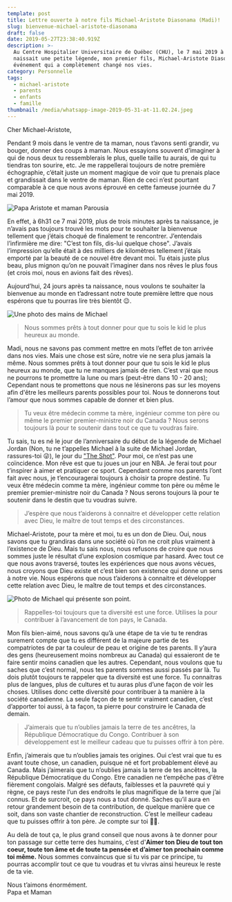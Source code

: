 ```yaml
---
template: post
title: Lettre ouverte à notre fils Michael-Aristote Diasonama (Madi)!
slug: bienvenue-michael-aristote-diasonama
draft: false
date: 2019-05-27T23:38:40.919Z
description: >-
  Au Centre Hospitalier Universitaire de Québec (CHU), le 7 mai 2019 à 6h28,
  naissait une petite légende, mon premier fils, Michael-Aristote Diasonama. Un
  événement qui a complètement changé nos vies.
category: Personnelle
tags:
  - michael-aristote
  - parents
  - enfants
  - famille
thumbnail: /media/whatsapp-image-2019-05-31-at-11.02.24.jpeg
---
```

Cher Michael-Aristote,

Pendant 9 mois dans le ventre de ta maman, nous t’avons senti grandir, vu bouger, donner des coups à maman. Nous essayions souvent d’imaginer à qui de nous deux tu ressemblerais le plus, quelle taille tu aurais, de qui tu tiendras ton sourire, etc. Je me rappellerai toujours de notre première échographie, c’était juste un moment magique de voir que tu prenais place et grandissait dans le ventre de maman. Rien de ceci n’est pourtant comparable à ce que nous avons éprouvé en cette fameuse journée du 7 mai 2019.

![](/media/1e8ade26948f4ab0a6841941b843690c.jpg "Papa Aristote et maman Parousia")

En effet, à 6h31 ce 7 mai 2019, plus de trois minutes après ta naissance, je n’avais pas toujours trouvé les mots pour te souhaiter la bienvenue tellement que j’étais choqué de finalement te rencontrer. J’entendais l’infirmière me dire: "C’est ton fils, dis-lui quelque chose". J’avais l’impression qu’elle était à des milliers de kilomètres tellement j’étais emporté par la beauté de ce nouvel être devant moi. Tu étais juste plus beau, plus mignon qu’on ne pouvait l’imaginer dans nos rêves le plus fous (et crois moi, nous en avions fait des rêves).

Aujourd’hui, 24 jours après ta naissance, nous voulons te souhaiter la bienvenue au monde en t’adressant notre toute première lettre que nous espérons que tu pourras lire très bientôt 😉.

![Une photo des mains de Michael](/media/whatsapp-image-2019-05-31-at-11.02.24.jpeg "Michael Aristote")

> Nous sommes prêts à tout donner pour que tu sois le kid le plus heureux au monde.

Madi, nous ne savons pas comment mettre en mots l’effet de ton arrivée dans nos vies. Mais une chose est sûre, notre vie ne sera plus jamais la même. Nous sommes prêts à tout donner pour que tu sois le kid le plus heureux au monde, que tu ne manques jamais de rien. C’est vrai que nous ne  pourrons te promettre la lune ou mars (peut-être dans 10 - 20 ans); Cependant nous te promettons que nous ne lésinerons pas sur les moyens afin d'être les meilleurs parents possibles pour toi. Nous te donnerons tout l’amour que nous sommes capable de donner et bien plus.

> Tu veux être médecin comme ta mère, ingénieur comme ton père ou même le premier premier-ministre noir du Canada ? Nous serons toujours là pour te soutenir dans tout ce que tu voudras faire.

Tu sais, tu es né le jour de l’anniversaire du début de la légende de Michael Jordan (Non, tu ne t’appelles Michael à la suite de Michael Jordan, rassures-toi 😜), le jour du <a href="https://en.wikipedia.org/wiki/The_Shot" target="_blank" rel="nofollow">"The Shot"</a>. Pour moi, ce n’est pas une coïncidence. Mon rêve est que tu joues un jour en NBA. Je ferai tout pour t’inspirer à aimer et pratiquer ce sport. Cependant comme nos parents l’ont fait avec nous, je t’encouragerai toujours à choisir ta propre destiné. Tu veux être médecin comme ta mère, ingénieur comme ton père ou même le premier premier-ministre noir du Canada ? Nous serons toujours là pour te soutenir dans le destin que tu voudras suivre.

> J’espère que nous t’aiderons à connaitre et développer cette relation avec Dieu, le maître de tout temps et des circonstances.

Michael-Aristote, pour ta mère et moi, tu es un don de Dieu. Oui, nous savons que tu grandiras dans une société où l’on ne croit plus vraiment à l’existence de Dieu. Mais tu sais nous, nous refusons de croire que nous sommes juste le résultat d’une explosion cosmique par hasard. Avec tout ce que nous avons traversé, toutes les expériences que nous avons vécues, nous croyons que Dieu existe et c’est bien son existence qui donne un sens à notre vie. Nous espérons que nous t’aiderons à connaitre et développer cette relation avec Dieu, le maître de tout temps et des circonstances.

![Photo de Michael qui présente son point.](/media/whatsapp-image-2019-05-31-at-10.57.54.jpeg "Michael Aristote")

> Rappelles-toi toujours que ta diversité est une force. Utilises la pour contribuer à l’avancement de ton pays, le Canada.

Mon fils bien-aimé, nous savons qu’à une étape de ta vie tu te rendras surement compte que tu es différent de la majeure partie de tes compatriotes de par ta couleur de peau et origine de tes parents. Il y’aura des gens (heureusement moins nombreux au Canada) qui essaieront de te faire sentir moins canadien que les autres. Cependant, nous voulons que tu saches que c’est normal, nous tes parents sommes aussi passés par là. Tu dois plutôt toujours te rappeler que ta diversité est une force. Tu connaitras plus de langues, plus de cultures et tu auras plus d’une façon de voir les choses. Utilises donc cette diversité pour contribuer à ta manière à la société canadienne. La seule façon de te sentir vraiment canadien, c’est d’apporter toi aussi, à ta façon, ta pierre pour construire le Canada de demain.

> J’aimerais que tu n’oublies jamais la terre de tes ancêtres, la République Démocratique du Congo. Contribuer à son développement est le meilleur cadeau que tu puisses offrir à ton père.

Enfin, j’aimerais que tu n’oublies jamais tes origines. Oui c’est vrai que tu es avant toute chose, un canadien, puisque né et fort probablement élevé au Canada. Mais j’aimerais que tu n’oublies jamais la terre de tes ancêtres, la République Démocratique du Congo. Etre canadien ne t’empêche pas d'être fièrement congolais. Malgré ses défauts, faiblesses et la pauvreté qui y règne, ce pays reste l’un des endroits le plus magnifique de la terre que j’ai connus. Et de surcroit, ce pays nous a tout donné. Saches qu’il aura en retour grandement besoin de ta contribution, de quelque manière que ce soit, dans son vaste chantier de reconstruction. C’est le meilleur cadeau que tu puisses offrir à ton père. Je compte sur toi 💪🏾.

Au delà de tout ça, le plus grand conseil que nous avons à te donner pour ton passage sur cette terre des humains, c’est d'**Aimer ton Dieu de tout ton coeur, toute ton âme et de toute ta pensée et d’aimer ton prochain comme toi même.** Nous sommes convaincus que si tu vis par ce principe, tu pourras accomplir tout ce que tu voudras et tu vivras ainsi heureux le reste de ta vie.

Nous t’aimons énormément. \
Papa et Maman
